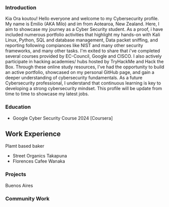 ### Introduction
Kia Ora koutou! Hello everyone and welcome to my Cybersecurity profile. My name is Emilio (AKA Milo) and im from Aotearoa, New Zealand.
Here, I aim to showcase my journey as a Cyber Security student. As a proof, i have included numerous portfolio activities that highlight my hands-on with Kali Linux, Python, SQL and database management, Data packet sniffing, and reporting following compiances like NIST and many other security  frameworks, and many other tasks. 
I'm exited to share that i've completed several courses provided by EC-Council, Google and CISCO. I also actively participate in hacking academies/ hubs hosted by TryHackMe and Hack the Box. 
Through these online study resources, I’ve had the opportunity to build an active portfolio, showcased on my personal GitHub page, and gain a deeper understanding of cybersecurity fundamentals. As a future Cybersecurity professional, I understand that continuous learning is key to developing a strong cybersecurity mindset. This profile will be update from time to time to showcase my latest jobs.  
 
### Education
- Google Cyber Security Course 2024 [Coursera]

## Work Experience
Plamt based baker
- Street Organics Takapuna
- Florences Cafee Wanaka

### Projects
Buenos Aires

### Community Work
